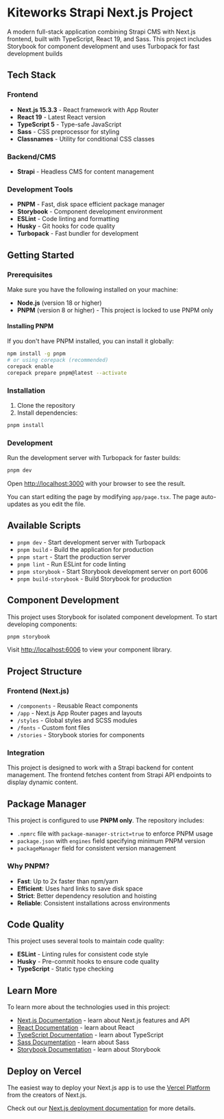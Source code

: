 # Kiteworks Strapi Next.js Project

A modern full-stack application combining Strapi CMS with Next.js frontend, built with TypeScript, React 19, and Sass. This project includes Storybook for component development and uses Turbopack for fast development builds

## Tech Stack

### Frontend
- **Next.js 15.3.3** - React framework with App Router
- **React 19** - Latest React version
- **TypeScript 5** - Type-safe JavaScript
- **Sass** - CSS preprocessor for styling
- **Classnames** - Utility for conditional CSS classes

### Backend/CMS
- **Strapi** - Headless CMS for content management

### Development Tools
- **PNPM** - Fast, disk space efficient package manager
- **Storybook** - Component development environment
- **ESLint** - Code linting and formatting
- **Husky** - Git hooks for code quality
- **Turbopack** - Fast bundler for development

## Getting Started

### Prerequisites

Make sure you have the following installed on your machine:
- **Node.js** (version 18 or higher)
- **PNPM** (version 8 or higher) - This project is locked to use PNPM only

#### Installing PNPM

If you don't have PNPM installed, you can install it globally:

```bash
npm install -g pnpm
# or using corepack (recommended)
corepack enable
corepack prepare pnpm@latest --activate
```

### Installation

1. Clone the repository
2. Install dependencies:

```bash
pnpm install
```

### Development

Run the development server with Turbopack for faster builds:

```bash
pnpm dev
```

Open [http://localhost:3000](http://localhost:3000) with your browser to see the result.

You can start editing the page by modifying `app/page.tsx`. The page auto-updates as you edit the file.

## Available Scripts

- `pnpm dev` - Start development server with Turbopack
- `pnpm build` - Build the application for production
- `pnpm start` - Start the production server
- `pnpm lint` - Run ESLint for code linting
- `pnpm storybook` - Start Storybook development server on port 6006
- `pnpm build-storybook` - Build Storybook for production

## Component Development

This project uses Storybook for isolated component development. To start developing components:

```bash
pnpm storybook
```

Visit [http://localhost:6006](http://localhost:6006) to view your component library.

## Project Structure

### Frontend (Next.js)
- `/components` - Reusable React components
- `/app` - Next.js App Router pages and layouts
- `/styles` - Global styles and SCSS modules
- `/fonts` - Custom font files
- `/stories` - Storybook stories for components

### Integration
This project is designed to work with a Strapi backend for content management. The frontend fetches content from Strapi API endpoints to display dynamic content.

## Package Manager

This project is configured to use **PNPM only**. The repository includes:

- `.npmrc` file with `package-manager-strict=true` to enforce PNPM usage
- `package.json` with `engines` field specifying minimum PNPM version
- `packageManager` field for consistent version management

### Why PNPM?

- **Fast**: Up to 2x faster than npm/yarn
- **Efficient**: Uses hard links to save disk space
- **Strict**: Better dependency resolution and hoisting
- **Reliable**: Consistent installations across environments

## Code Quality

This project uses several tools to maintain code quality:

- **ESLint** - Linting rules for consistent code style
- **Husky** - Pre-commit hooks to ensure code quality
- **TypeScript** - Static type checking

## Learn More

To learn more about the technologies used in this project:

- [Next.js Documentation](https://nextjs.org/docs) - learn about Next.js features and API
- [React Documentation](https://react.dev) - learn about React
- [TypeScript Documentation](https://www.typescriptlang.org/docs) - learn about TypeScript
- [Sass Documentation](https://sass-lang.com/documentation) - learn about Sass
- [Storybook Documentation](https://storybook.js.org/docs) - learn about Storybook

## Deploy on Vercel

The easiest way to deploy your Next.js app is to use the [Vercel Platform](https://vercel.com/new?utm_medium=default-template&filter=next.js&utm_source=create-next-app&utm_campaign=create-next-app-readme) from the creators of Next.js.

Check out our [Next.js deployment documentation](https://nextjs.org/docs/app/building-your-application/deploying) for more details.
